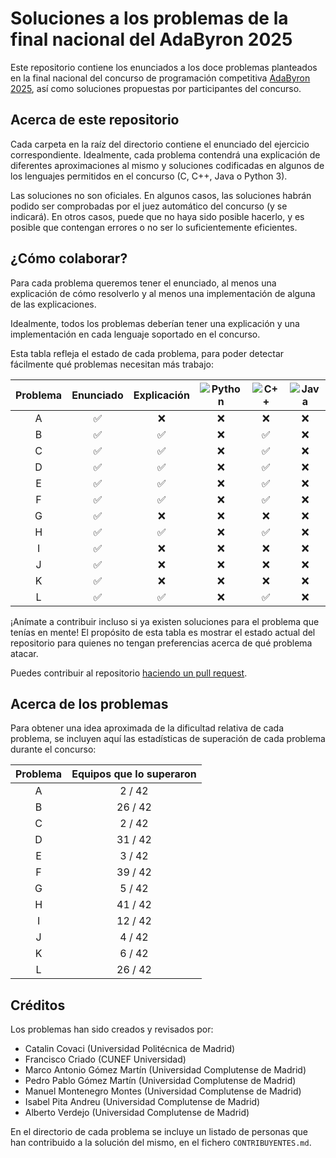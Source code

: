 # Soluciones a los problemas de la final nacional del AdaByron 2025

Este repositorio contiene los enunciados a los doce problemas planteados en la
final nacional del concurso de programación competitiva [AdaByron
2025](https://ada-byron.es/2025/nac/index.php), así como soluciones propuestas
por participantes del concurso.

## Acerca de este repositorio
Cada carpeta en la raíz del directorio contiene el enunciado del ejercicio
correspondiente. Idealmente, cada problema contendrá una explicación de
diferentes aproximaciones al mismo y soluciones codificadas en algunos de los
lenguajes permitidos en el concurso (C, C++, Java o Python 3).

Las soluciones no son oficiales. En algunos casos, las soluciones habrán podido
ser comprobadas por el juez automático del concurso (y se indicará). En otros
casos, puede que no haya sido posible hacerlo, y es posible que contengan
errores o no ser lo suficientemente eficientes.

## ¿Cómo colaborar?
Para cada problema queremos tener el enunciado, al menos una explicación de
cómo resolverlo y al menos una implementación de alguna de las explicaciones.

Idealmente, todos los problemas deberían tener una explicación y una
implementación en cada lenguaje soportado en el concurso.

Esta tabla refleja el estado de cada problema, para poder detectar fácilmente
qué problemas necesitan más trabajo:

| Problema | Enunciado          | Explicación        | ![Python](https://img.shields.io/badge/python-3670A0?style=for-the-badge&logo=python&logoColor=ffdd54) | ![C++](https://img.shields.io/badge/c++-%2300599C.svg?style=for-the-badge&logo=c%2B%2B&logoColor=white) | ![Java](https://img.shields.io/badge/java-%23ED8B00.svg?style=for-the-badge&logo=openjdk&logoColor=white) |
| :------: | :----------------: | :---------:        | :--------------:   | :--------------:   | :--------------:   |
| A        | :white_check_mark: | :x: | :x: | :x: | :x: |
| B        | :white_check_mark: | :white_check_mark: | :x: | :white_check_mark: | :x: |
| C        | :white_check_mark: | :white_check_mark: | :x: | :white_check_mark: | :x: |
| D        | :white_check_mark: | :white_check_mark: | :x: | :white_check_mark: | :x: |
| E        | :white_check_mark: | :white_check_mark: | :x: | :white_check_mark: | :x: |
| F        | :white_check_mark: | :white_check_mark: | :x: | :white_check_mark: | :x: |
| G        | :white_check_mark: | :x: | :x: | :x: | :x: |
| H        | :white_check_mark: | :white_check_mark: | :x: | :white_check_mark: | :x: |
| I        | :white_check_mark: | :x: | :x: | :x: | :x: |
| J        | :white_check_mark: | :x: | :x: | :x: | :x: |
| K        | :white_check_mark: | :x: | :x: | :x: | :x: |
| L        | :white_check_mark: | :white_check_mark: | :x: | :white_check_mark: | :x: |

¡Anímate a contribuir incluso si ya existen soluciones para el problema que
tenías en mente! El propósito de esta tabla es mostrar el estado actual del
repositorio para quienes no tengan preferencias acerca de qué problema atacar.

Puedes contribuir al repositorio [haciendo un pull
request](https://www.freecodecamp.org/espanol/news/como-hacer-tu-primer-pull-request-en-github/).

## Acerca de los problemas
Para obtener una idea aproximada de la dificultad relativa de cada problema, se
incluyen aquí las estadísticas de superación de cada problema durante el
concurso:

| Problema | Equipos que lo superaron |
| :------: | :-----------------------:|
| A        |  2 / 42                  |
| B        | 26 / 42                  |
| C        |  2 / 42                  |
| D        | 31 / 42                  |
| E        |  3 / 42                  |
| F        | 39 / 42                  |
| G        |  5 / 42                  |
| H        | 41 / 42                  |
| I        | 12 / 42                  |
| J        |  4 / 42                  |
| K        |  6 / 42                  |
| L        | 26 / 42                  |

## Créditos

Los problemas han sido creados y revisados por:
* Catalin Covaci (Universidad Politécnica de Madrid)
* Francisco Criado (CUNEF Universidad)
* Marco Antonio Gómez Martín (Universidad Complutense de Madrid)
* Pedro Pablo Gómez Martín (Universidad Complutense de Madrid)
* Manuel Montenegro Montes (Universidad Complutense de Madrid)
* Isabel Pita Andreu (Universidad Complutense de Madrid)
* Alberto Verdejo (Universidad Complutense de Madrid)

En el directorio de cada problema se incluye un listado de personas que han
contribuido a la solución del mismo, en el fichero `CONTRIBUYENTES.md`.
